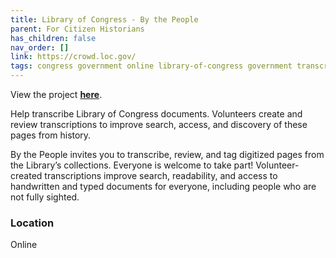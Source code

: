 ```yaml
---
title: Library of Congress - By the People
parent: For Citizen Historians
has_children: false
nav_order: []
link: https://crowd.loc.gov/
tags: congress government online library-of-congress government transcription tagging reviewing history-projects
---
```


View the project [**here**](https://crowd.loc.gov/).

Help transcribe Library of Congress documents. Volunteers create and review transcriptions to improve search, access, and discovery of these pages from history.

By the People invites you to transcribe, review, and tag digitized pages from the Library’s collections. Everyone is welcome to take part! Volunteer-created transcriptions improve search, readability, and access to handwritten and typed documents for everyone, including people who are not fully sighted.

### Location
Online
